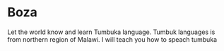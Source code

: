 # Boza
Let the world know and learn Tumbuka language. Tumbuk languages is from northern region of Malawi. I will teach you how to speach tumbuka
